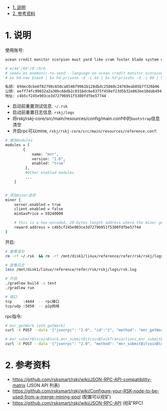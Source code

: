 
<!-- TOC -->

- [1. 说明](#1-说明)
- [2. 参考资料](#2-参考资料)

<!-- /TOC -->


<a id="markdown-1-说明" name="1-说明"></a>
# 1. 说明

使用账号:
```bash
ocean credit monitor scorpion must yard like cram foster blade system devote

# m/44'/60'/0'/0/0
# seed=`bx mnemonic-to-seed --language en ocean credit monitor scorpion must yard like cram foster blade system devote`
# bx hd-new $seed | bx hd-private -d -i 44 | bx hd-private -d -i 60 | bx hd-private -d -i 0 | bx hd-private -i 0 | bx hd-private -i 0 | bx hd-to-ec

私钥: 694ec0cbe8f82798c650ca8546f9961b128dbdc25860c24769eab85b7f326b06
公钥: eeff74fc99032a2a30bc66db2c031bdc6e8375f458ef23d5b32e863ee10dab494509733cee04ffb705883a84c11d1ee48c25b615018cf40bcb491b1cebb23aa6
地址: c4b5cf245e903ce3d72796951f5380fdfbe57744
```

* 启动前重置测试信息. `~/.rsk` 
* 启动前重置日志信息. `rskj/logs`
* 将rskj/rskj-core/src/main/resources/config/main.conf中的`bootstrap`信息清空
* 开启rpc可以mine, `rskj/rskj-core/src/main/resources/reference.conf`:

```bash
# 增加modules
modules = [
        {
            name: "mnr",
            version: "1.0",
            enabled: "true"
         },
         #Other enabled modules
         ...
    ]


# 添加miner选项
miner {
    server.enabled = true
    client.enabled = false
    minGasPrice = 59240000

    # this is a hex-encoded, 20-bytes length address where the miner gets the reward
    reward.address = c4b5cf245e903ce3d72796951f5380fdfbe57744
}
```


开启:
```bash
# 重置语句
rm -rf ~/.rsk  && rm -rf /mnt/disk1/linux/reference/refer/rsk/rskj/logs

# 查看日志
less /mnt/disk1/linux/reference/refer/rsk/rskj/logs/rsk.log

# 开启
./gradlew build -x test 
./gradlew run

# 端口
tcp     :4444  -- rpc接口
tcp/udp :5050  -- p2p网络
```

rpc指令:
```bash
# mnr_getWork (eth_getWork)
curl -X POST --data '{"jsonrpc": "2.0", "id":"1", "method": "mnr_getWork", "params": [] }' -H "Content-Type:application/json"  127.0.0.1:4444

# mnr_submitBitcoinBlock,mnr_submitBitcoinBlockTransactions,mnr_submitBitcoinBlockPartialMerkle (eth_submitWork)
curl -X POST --data '{"jsonrpc": "2.0", "method": "mnr_submitBitcoinBlock", "params": ["010000309821be091716ff34ddd54dd79a5d26af10a4214229b78b6e89d490360c000000eb436828fd1883ca69c1c6876174412da9f58f4848a29d7f4d698a7d09eaed593497ee58ffff7f2021393df40101000000010000000000000000000000000000000000000000000000000000000000000000ffffffff1f021402043497ee5808f8000002000000000d2f72736b5f7374726174756d2f000000000240be4025000000001976a914e5e9208d759e89a2e1767f5baeda58f188da206a88ac00000000000000002952534b424c4f434b3a3be5d1c4427993f22f985ff8e99a2b8560b2d1205580867e4eec21123315213b00000000"], "id": 1}' -H "Content-Type:application/json" 127.0.0.1:4444

```


<a id="markdown-2-参考资料" name="2-参考资料"></a>
# 2. 参考资料

* https://github.com/rsksmart/rskj/wiki/JSON-RPC-API-compatibility-matrix (JSON API 列表)
* https://github.com/rsksmart/rskj/wiki/Configure-your-RSK-node-to-be-used-from-a-merge-mining-pool (配置可以挖矿)
* https://github.com/rsksmart/rskj/wiki/JSON-RPC-API (挖矿RPC)

